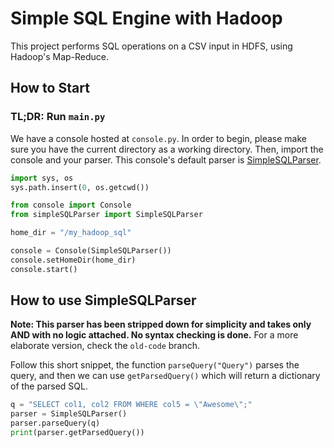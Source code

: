 # Simple SQL Engine with Hadoop
This project performs SQL operations on a CSV input in HDFS, using Hadoop's Map-Reduce. 

## How to Start

### TL;DR: Run `main.py`

We have a console hosted at `console.py`. In order to begin, please make sure you have the current directory as a working directory. Then, import the console and your parser. This console's default parser is [SimpleSQLParser](/simpleSQLParser.py).

```python
import sys, os
sys.path.insert(0, os.getcwd())

from console import Console
from simpleSQLParser import SimpleSQLParser

home_dir = "/my_hadoop_sql"

console = Console(SimpleSQLParser())
console.setHomeDir(home_dir)
console.start()
```

## How to use SimpleSQLParser

**Note: This parser has been stripped down for simplicity and takes only AND with no logic attached. No syntax checking is done.** For a more elaborate version, check the `old-code` branch.

Follow this short snippet, the function `parseQuery("Query")` parses the query, and then we can use `getParsedQuery()` which will return a dictionary of the parsed SQL.

```python
q = "SELECT col1, col2 FROM WHERE col5 = \"Awesome\";"
parser = SimpleSQLParser()
parser.parseQuery(q)
print(parser.getParsedQuery())
```
